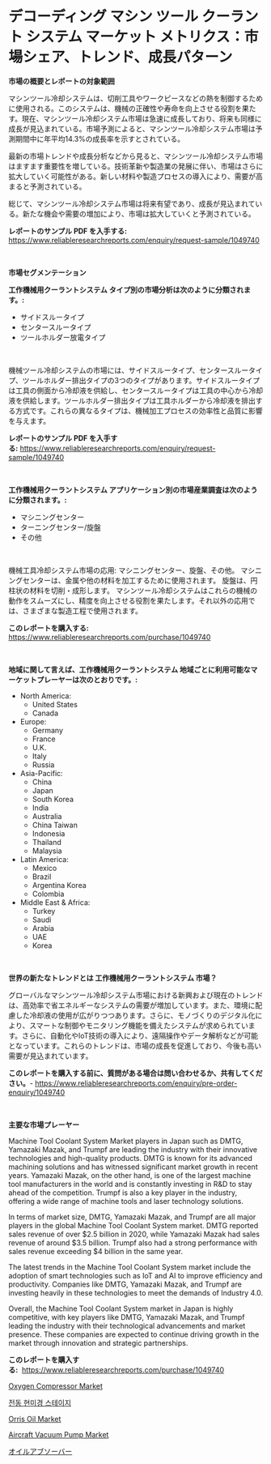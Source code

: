 <p><h1>デコーディング マシン ツール クーラント システム マーケット メトリクス：市場シェア、トレンド、成長パターン</h1></p><p><strong>市場の概要とレポートの対象範囲</strong></p>
<p><p>マシンツール冷却システムは、切削工具やワークピースなどの熱を制御するために使用される。このシステムは、機械の正確性や寿命を向上させる役割を果たす。現在、マシンツール冷却システム市場は急速に成長しており、将来も同様に成長が見込まれている。市場予測によると、マシンツール冷却システム市場は予測期間中に年平均14.3%の成長率を示すとされている。</p><p>最新の市場トレンドや成長分析などから見ると、マシンツール冷却システム市場はますます重要性を増している。技術革新や製造業の発展に伴い、市場はさらに拡大していく可能性がある。新しい材料や製造プロセスの導入により、需要が高まると予測されている。</p><p>総じて、マシンツール冷却システム市場は将来有望であり、成長が見込まれている。新たな機会や需要の増加により、市場は拡大していくと予測されている。</p></p>
<p><strong>レポートのサンプル PDF を入手する:</strong> <a href="https://www.reliableresearchreports.com/enquiry/request-sample/1049740">https://www.reliableresearchreports.com/enquiry/request-sample/1049740</a></p>
<p>&nbsp;</p>
<p><strong>市場セグメンテーション</strong></p>
<p><strong>工作機械用クーラントシステム タイプ別の市場分析は次のように分類されます。:</strong></p>
<p><ul><li>サイドスルータイプ</li><li>センタースルータイプ</li><li>ツールホルダー放電タイプ</li></ul></p>
<p>&nbsp;</p>
<p><p>機械ツール冷却システムの市場には、サイドスルータイプ、センタースルータイプ、ツールホルダー排出タイプの3つのタイプがあります。サイドスルータイプは工具の側面から冷却液を供給し、センタースルータイプは工具の中心から冷却液を供給します。ツールホルダー排出タイプは工具ホルダーから冷却液を排出する方式です。これらの異なるタイプは、機械加工プロセスの効率性と品質に影響を与えます。</p></p>
<p><strong>レポートのサンプル PDF を入手する:</strong>&nbsp;<a href="https://www.reliableresearchreports.com/enquiry/request-sample/1049740">https://www.reliableresearchreports.com/enquiry/request-sample/1049740</a></p>
<p>&nbsp;</p>
<p><strong> 工作機械用クーラントシステム アプリケーション別の市場産業調査は次のように分類されます。:</strong></p>
<p><ul><li>マシニングセンター</li><li>ターニングセンター/旋盤</li><li>その他</li></ul></p>
<p>&nbsp;</p>
<p><p>機械工具冷却システム市場の応用: マシニングセンター、旋盤、その他。 マシニングセンターは、金属や他の材料を加工するために使用されます。 旋盤は、円柱状の材料を切削・成形します。 マシンツール冷却システムはこれらの機械の動作をスムーズにし、精度を向上させる役割を果たします。それ以外の応用では、さまざまな製造工程で使用されます。</p></p>
<p><strong>このレポートを購入する:</strong>&nbsp; <a href="https://www.reliableresearchreports.com/purchase/1049740">https://www.reliableresearchreports.com/purchase/1049740</a></p>
<p>&nbsp;</p>
<p><strong>地域に関して言えば、工作機械用クーラントシステム 地域ごとに利用可能なマーケットプレーヤーは次のとおりです。:</strong></p>
<p><ul>
    <li>
        North America:
        <ul>
            <li>United States</li>
            <li>Canada</li>
        </ul>
    </li>
    <li>
        Europe:
        <ul>
            <li>Germany</li>
            <li>France</li>
            <li>U.K.</li>
            <li>Italy</li>
            <li>Russia</li>
        </ul>
    </li>
    <li>
        Asia-Pacific:
        <ul>
            <li>China</li>
            <li>Japan</li>
            <li>South Korea</li>
            <li>India</li>
            <li>Australia</li>
            <li>China Taiwan</li>
            <li>Indonesia</li>
            <li>Thailand</li>
            <li>Malaysia</li>
        </ul>
    </li>
    <li>
        Latin America:
        <ul>
            <li>Mexico</li>
            <li>Brazil</li>
            <li>Argentina Korea</li>
            <li>Colombia</li>
        </ul>
    </li>
    <li>
        Middle East & Africa:
        <ul>
            <li>Turkey</li>
            <li>Saudi</li>
            <li>Arabia</li>
            <li>UAE</li>
            <li>Korea</li>
        </ul>
    </li>
    </ul></p>
<p>&nbsp;</p>
<p><strong>世界の新たなトレンドとは 工作機械用クーラントシステム 市場？</strong></p>
<p><p>グローバルなマシンツール冷却システム市場における新興および現在のトレンドは、高効率で省エネルギーなシステムの需要が増加しています。また、環境に配慮した冷却液の使用が広がりつつあります。さらに、モノづくりのデジタル化により、スマートな制御やモニタリング機能を備えたシステムが求められています。さらに、自動化やIoT技術の導入により、遠隔操作やデータ解析などが可能となっています。これらのトレンドは、市場の成長を促進しており、今後も高い需要が見込まれています。</p></p>
<p><strong>このレポートを購入する前に、質問がある場合は問い合わせるか、共有してください。</strong>- <a href="https://www.reliableresearchreports.com/enquiry/pre-order-enquiry/1049740">https://www.reliableresearchreports.com/enquiry/pre-order-enquiry/1049740</a></p>
<p>&nbsp;</p>
<p><strong>主要な市場プレーヤー</strong></p>
<p><p>Machine Tool Coolant System Market players in Japan such as DMTG, Yamazaki Mazak, and Trumpf are leading the industry with their innovative technologies and high-quality products. DMTG is known for its advanced machining solutions and has witnessed significant market growth in recent years. Yamazaki Mazak, on the other hand, is one of the largest machine tool manufacturers in the world and is constantly investing in R&D to stay ahead of the competition. Trumpf is also a key player in the industry, offering a wide range of machine tools and laser technology solutions.</p><p>In terms of market size, DMTG, Yamazaki Mazak, and Trumpf are all major players in the global Machine Tool Coolant System market. DMTG reported sales revenue of over $2.5 billion in 2020, while Yamazaki Mazak had sales revenue of around $3.5 billion. Trumpf also had a strong performance with sales revenue exceeding $4 billion in the same year.</p><p>The latest trends in the Machine Tool Coolant System market include the adoption of smart technologies such as IoT and AI to improve efficiency and productivity. Companies like DMTG, Yamazaki Mazak, and Trumpf are investing heavily in these technologies to meet the demands of Industry 4.0.</p><p>Overall, the Machine Tool Coolant System market in Japan is highly competitive, with key players like DMTG, Yamazaki Mazak, and Trumpf leading the industry with their technological advancements and market presence. These companies are expected to continue driving growth in the market through innovation and strategic partnerships.</p></p>
<p><strong>このレポートを購入する:</strong>&nbsp;&nbsp;<a href="https://www.reliableresearchreports.com/purchase/1049740">https://www.reliableresearchreports.com/purchase/1049740</a></p>
<p><p><a href="https://issuu.com/reportprime-2/docs/oxygen-compressor-market-size-2030.pptx">Oxygen Compressor Market</a></p><p><a href="https://github.com/vsnao330707/Market-Research-Report-List-1/blob/main/5271726189497.md">전동 현미경 스테이지</a></p><p><a href="https://github.com/JameTravis/Market-Research-Report-List-4/blob/main/orris-oil-market.md">Orris Oil Market</a></p><p><a href="https://issuu.com/reportprime-2/docs/aircraft-vacuum-pump-market-size-2030.pptx">Aircraft Vacuum Pump Market</a></p><p><a href="https://github.com/mohamedbakry57/Market-Research-Report-List-2/blob/main/3703038189681.md">オイルアブソーバー</a></p></p>